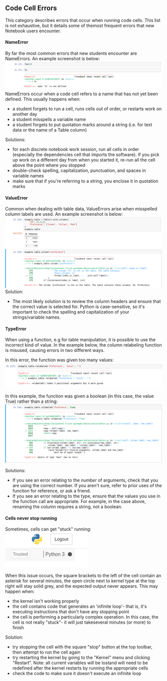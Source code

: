 ## Code Cell Errors

This category describes errors that occur when running code cells. This list is not exhaustive, but it details some of themost frequent errors that new Notebook users encounter.

#### NameError
By far the most common errors that new students encounter are NameErrors.
An example screenshot is below:
![](../../assets/name-error.png) NameErrors occur when a code cell refers to a name that has not yet been defined. This usually happens when:

* a student forgets to run a cell, runs cells out of order, or restarts work on another day
* a student misspells a variable name
* a student forgets to put quotation marks around a string (i.e. for text data or the name of a Table column)

Solutions:
* for each discrete notebook work session, run all cells in order (especially the dependencies cell that imports the software). If you pick up work on a different day from when you started it, re-run all the cell above the point where you stopped
* double-check spelling, capitalization, punctuation, and spaces in variable names
* make sure that if you're referring to a string, you enclose it in quotation marks

#### ValueError
Common when dealing with table data, ValueErrors arise when misspelled column labels are used.
An example screenshot is below:
![](../../assets/column-name-error.png)
Solution:
* The most likely solution is to review the column headers and ensure that the correct value is selected for. Python is case-sensitive, so it's important to check the spelling and capitalization of your strings/variable names.

#### TypeError
When using a function, e.g for table manipulation, it is possible to use the incorrect kind of value. In the example below, the column relabeling function is misused, causing errors in two different ways.

In this error, the function was given too many values:
![](../../assets/many-args-error.png)

In this example, the function was given a boolean (in this case, the value True) rather than a string:
![](../../assets/wrong-args-error.png)

Solutions:
* If you see an error relating to the *number* of arguments, check that you are using the correct number. If you aren't sure, refer to prior uses of the function for reference, or ask a friend.
* If you see an error relating to the type, ensure that the values you use in the function call are appropriate. For example, in the case above, renaming the column requires a string, not a boolean.

#### Cells never stop running
Sometimes, cells can get "stuck" running:
![](../../assets/kernel-busy.png)

When this issue occurs, the square brackets to the left of the cell contain an asterisk for several minutes, the open circle next to kernel type at the top right will stay solid grey, and the expected output never appears. This may happen when:
* the kernel isn't working properly
* the cell contains code that generates an 'infinite loop'- that is, it's executing instructions that don't have any stopping point
* the cell is performing a particularly complex operation. In this case, the cell is not really "stuck"- it will just takeseveral minutes (or more) to finish

Solution:
* try stopping the cell with the square "stop" button at the top toolbar, then attempt to run the cell again
* try restarting the kernel by going to the "Kernel" menu and clicking "Restart". Note: all current variables will be lostand will need to be redefined after the kernel restarts by running the appropriate cells
* check the code to make sure it doesn't execute an infinite loop
